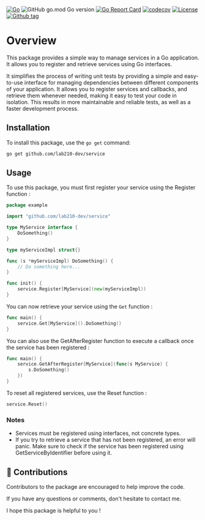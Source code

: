 [![Go](https://github.com/lab210-dev/service/actions/workflows/go.yml/badge.svg)](https://github.com/lab210-dev/service/actions/workflows/go.yml)
![GitHub go.mod Go version](https://img.shields.io/github/go-mod/go-version/lab210-dev/service)
[![Go Report Card](https://goreportcard.com/badge/github.com/lab210-dev/service)](https://goreportcard.com/report/github.com/lab210-dev/service)
[![codecov](https://codecov.io/gh/lab210-dev/service/branch/main/graph/badge.svg?token=3JRL5ZLSIH)](https://codecov.io/gh/lab210-dev/service)
[![License](https://img.shields.io/badge/license-MIT-blue.svg)](https://github.com/lab210-dev/service/blob/main/LICENSE)
[![Github tag](https://badgen.net/github/release/lab210-dev/service)](https://github.com/lab210-dev/service/releases)

# Overview
This package provides a simple way to manage services in a Go application. It allows you to register and retrieve services using Go interfaces.

It simplifies the process of writing unit tests by providing a simple and easy-to-use interface for managing dependencies between different components of your application. It allows you to register services and callbacks, and retrieve them whenever needed, making it easy to test your code in isolation. This results in more maintainable and reliable tests, as well as a faster development process.

## Installation
To install this package, use the `go get` command:

```bash
go get github.com/lab210-dev/service
```

## Usage
To use this package, you must first register your service using the Register function :

```go
package example

import "github.com/lab210-dev/service"

type MyService interface {
	DoSomething()
}

type myServiceImpl struct{}

func (s *myServiceImpl) DoSomething() {
	// Do something here...
}

func init() {
	service.Register[MyService](new(myServiceImpl))
}
```

You can now retrieve your service using the `Get` function :

```go
func main() {
    service.Get[MyService]().DoSomething()
}
```

You can also use the GetAfterRegister function to execute a callback once the service has been registered :

```go 
func main() {
    service.GetAfterRegister[MyService](func(s MyService) {
        s.DoSomething()
    })
}
```

To reset all registered services, use the Reset function :
```go
service.Reset()
```

### Notes
- Services must be registered using interfaces, not concrete types.
- If you try to retrieve a service that has not been registered, an error will panic. Make sure to check if the service has been registered using GetServiceByIdentifier before using it.


## 🤝 Contributions
Contributors to the package are encouraged to help improve the code.

If you have any questions or comments, don't hesitate to contact me.

I hope this package is helpful to you !